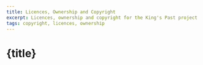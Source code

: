 ```yaml
---
title: Licences, Ownership and Copyright
excerpt: Licences, ownership and copyright for the King's Past project
tags: copyright, licences, ownership
---
```


# {title}
